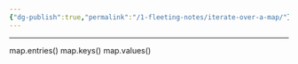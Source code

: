 ```yaml
---
{"dg-publish":true,"permalink":"/1-fleeting-notes/iterate-over-a-map/"}
---
```



---
map.entries()
map.keys()
map.values()